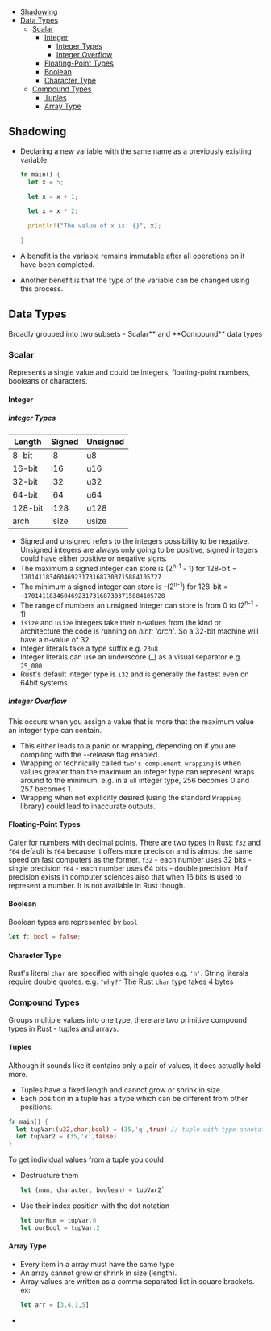 - [Shadowing](#shadowing)
- [Data Types](#data-types)
  - [Scalar](#scalar)
    - [Integer](#integer)
      - [Integer Types](#integer-types)
      - [Integer Overflow](#integer-overflow)
    - [Floating-Point Types](#floating-point-types)
    - [Boolean](#boolean)
    - [Character Type](#character-type)
  - [Compound Types](#compound-types)
    - [Tuples](#tuples)
    - [Array Type](#array-type)

## Shadowing

- Declaring a new variable with the same name as a previously existing variable.

  ```Rust
  fn main() {
    let x = 5;

    let x = x + 1;

    let x = x * 2;

    println!("The value of x is: {}", x);

  }
  ```

- A benefit is the variable remains immutable after all operations on it have been completed.
- Another benefit is that the type of the variable can be changed using this process.

## Data Types

Broadly grouped into two subsets - Scalar** and **Compound\*\* data types

### Scalar

Represents a single value and could be integers, floating-point numbers, booleans or characters.

#### Integer

##### Integer Types

| Length  | Signed | Unsigned |
| ------- | ------ | -------- |
| 8-bit   | i8     | u8       |
| 16-bit  | i16    | u16      |
| 32-bit  | i32    | u32      |
| 64-bit  | i64    | u64      |
| 128-bit | i128   | u128     |
| arch    | isize  | usize    |

- Signed and unsigned refers to the integers possibility to be negative. Unsigned integers are always only going to be positive, signed integers could have either positive or negative signs.
- The maximum a signed integer can store is (2<sup>n-1</sup> - 1) for 128-bit = `170141183460469231731687303715884105727`
- The minimum a signed integer can store is -(2<sup>n-1</sup>) for 128-bit = `-170141183460469231731687303715884105728`
- The range of numbers an unsigned integer can store is from 0 to (2<sup>n-1</sup> - 1)
- `isize` and `usize` integers take their n-values from the kind or architecture the code is running on _hint: 'arch'_. So a 32-bit machine will have a n-value of 32.
- Integer literals take a type suffix e.g. `23u8`
- Integer literals can use an underscore (\_) as a visual separator e.g. `25_000`
- Rust's default integer type is `i32` and is generally the fastest even on 64bit systems.

##### Integer Overflow

This occurs when you assign a value that is more that the maximum value an integer type can contain.

- This either leads to a panic or wrapping, depending on if you are compiling with the --release flag enabled.
- Wrapping or technically called `two's complement wrapping` is when values greater than the maximum an integer type can represent wraps around to the minimum. e.g. in a `u8` integer type, 256 becomes 0 and 257 becomes 1.
- Wrapping when not explicitly desired (using the standard `Wrapping` library) could lead to inaccurate outputs.

#### Floating-Point Types

Cater for numbers with decimal points. There are two types in Rust: `f32` and `f64` default is `f64` because it offers more precision and is almost the same speed on fast computers as the former.
`f32` - each number uses 32 bits - single precision
`f64` - each number uses 64 bits - double precision.
Half precision exists in computer sciences also that when 16 bits is used to represent a number. It is not available in Rust though.

#### Boolean

Boolean types are represented by `bool`

```Rust
let f: bool = false;
```

#### Character Type

Rust's literal `char` are specified with single quotes e.g. `'n'`. String literals require double quotes. e.g. `"why?"`
The Rust `char` type takes 4 bytes

### Compound Types

Groups multiple values into one type, there are two primitive compound types in Rust - tuples and arrays.

#### Tuples

Although it sounds like it contains only a pair of values, it does actually hold more.

- Tuples have a fixed length and cannot grow or shrink in size.
- Each position in a tuple has a type which can be different from other positions.

```Rust
fn main() {
  let tupVar:(u32,char,bool) = (35,'q',true) // tuple with type annotation
  let tupVar2 = (35,'x',false)
}
```

To get individual values from a tuple you could

- Destructure them
  ```Rust
  let (num, character, boolean) = tupVar2`
  ```
- Use their index position with the dot notation

  ```Rust
  let ourNum = tupVar.0
  let ourBool = tupVar.2
  ```

#### Array Type

- Every item in a array must have the same type
- An array cannot grow or shrink in size (length).
- Array values are written as a comma separated list in square brackets.
  ex:
  ```Rust
  let arr = [3,4,1,5]
  ```
-
